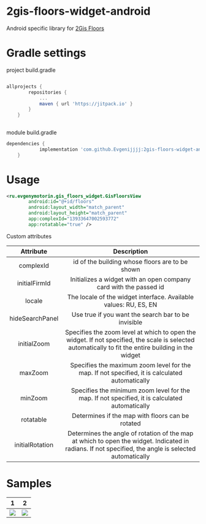 # 2gis-floors-widget-android

Android specific library for [2Gis Floors](http://floors-widget.2gis.ru/)

# Gradle settings

project build.gradle
```groovy

allprojects {
		repositories {
			...
			maven { url 'https://jitpack.io' }
		}
	}
  
```

module build.gradle
```groovy
dependencies {
	        implementation 'com.github.Evgenijjjj:2gis-floors-widget-android:0.1'
	}
```

# Usage

```xml
<ru.evgenymotorin.gis_floors_widget.GisFloorsView
        android:id="@+id/floors"
        android:layout_width="match_parent"
        android:layout_height="match_parent"
        app:complexId="13933647002593772"
        app:rotatable="true" />
```

Custom attributes

Attribute | Description
:-------------:|:-------------:
complexId | id of the building whose floors are to be shown
initialFirmId | Initializes a widget with an open company card with the passed id
locale | The locale of the widget interface. Available values: RU, ES, EN
hideSearchPanel | Use true if you want the search bar to be invisible
initialZoom | Specifies the zoom level at which to open the widget. If not specified, the scale is selected automatically to fit the entire building in the widget
maxZoom | Specifies the maximum zoom level for the map. If not specified, it is calculated automatically
minZoom | Specifies the minimum zoom level for the map. If not specified, it is calculated automatically
rotatable | Determines if the map with floors can be rotated
initialRotation | Determines the angle of rotation of the map at which to open the widget. Indicated in radians. If not specified, the angle is selected automatically

# Samples

1 | 2
:-------------:|:-------------:
![](samples/sample1.gif) | ![](samples/sample1.gif)

